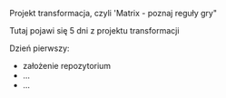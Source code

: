 Projekt transformacja, czyli 'Matrix - poznaj reguły gry"


Tutaj pojawi się 5 dni  z projektu transformacji

Dzień pierwszy:
- założenie repozytorium
- ...
- ... 
